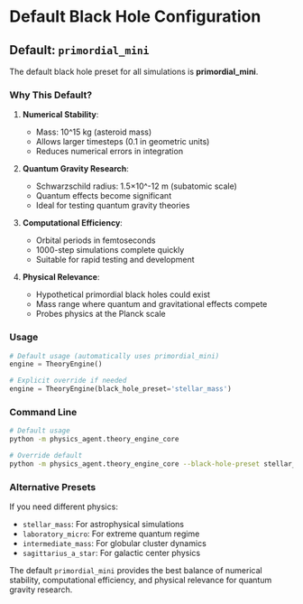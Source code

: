 # Default Black Hole Configuration

## Default: `primordial_mini`

The default black hole preset for all simulations is **primordial_mini**.

### Why This Default?

1. **Numerical Stability**: 
   - Mass: 10^15 kg (asteroid mass)
   - Allows larger timesteps (0.1 in geometric units)
   - Reduces numerical errors in integration

2. **Quantum Gravity Research**:
   - Schwarzschild radius: 1.5×10^-12 m (subatomic scale)
   - Quantum effects become significant
   - Ideal for testing quantum gravity theories

3. **Computational Efficiency**:
   - Orbital periods in femtoseconds
   - 1000-step simulations complete quickly
   - Suitable for rapid testing and development

4. **Physical Relevance**:
   - Hypothetical primordial black holes could exist
   - Mass range where quantum and gravitational effects compete
   - Probes physics at the Planck scale

### Usage

```python
# Default usage (automatically uses primordial_mini)
engine = TheoryEngine()

# Explicit override if needed
engine = TheoryEngine(black_hole_preset='stellar_mass')
```

### Command Line

```bash
# Default usage
python -m physics_agent.theory_engine_core

# Override default
python -m physics_agent.theory_engine_core --black-hole-preset stellar_mass
```

### Alternative Presets

If you need different physics:
- `stellar_mass`: For astrophysical simulations
- `laboratory_micro`: For extreme quantum regime
- `intermediate_mass`: For globular cluster dynamics
- `sagittarius_a_star`: For galactic center physics

The default `primordial_mini` provides the best balance of numerical stability, computational efficiency, and physical relevance for quantum gravity research.